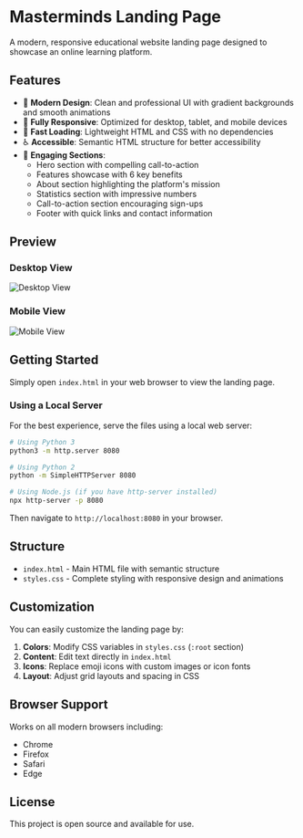 # Masterminds Landing Page

A modern, responsive educational website landing page designed to showcase an online learning platform.

## Features

- 🎨 **Modern Design**: Clean and professional UI with gradient backgrounds and smooth animations
- 📱 **Fully Responsive**: Optimized for desktop, tablet, and mobile devices
- 🚀 **Fast Loading**: Lightweight HTML and CSS with no dependencies
- ♿ **Accessible**: Semantic HTML structure for better accessibility
- 🎯 **Engaging Sections**:
  - Hero section with compelling call-to-action
  - Features showcase with 6 key benefits
  - About section highlighting the platform's mission
  - Statistics section with impressive numbers
  - Call-to-action section encouraging sign-ups
  - Footer with quick links and contact information

## Preview

### Desktop View
![Desktop View](https://github.com/user-attachments/assets/34258e7f-c19f-4228-8cb6-81535089c2b2)

### Mobile View
![Mobile View](https://github.com/user-attachments/assets/40c9c1ba-0358-4414-959d-de2772357b29)

## Getting Started

Simply open `index.html` in your web browser to view the landing page.

### Using a Local Server

For the best experience, serve the files using a local web server:

```bash
# Using Python 3
python3 -m http.server 8080

# Using Python 2
python -m SimpleHTTPServer 8080

# Using Node.js (if you have http-server installed)
npx http-server -p 8080
```

Then navigate to `http://localhost:8080` in your browser.

## Structure

- `index.html` - Main HTML file with semantic structure
- `styles.css` - Complete styling with responsive design and animations

## Customization

You can easily customize the landing page by:

1. **Colors**: Modify CSS variables in `styles.css` (`:root` section)
2. **Content**: Edit text directly in `index.html`
3. **Icons**: Replace emoji icons with custom images or icon fonts
4. **Layout**: Adjust grid layouts and spacing in CSS

## Browser Support

Works on all modern browsers including:
- Chrome
- Firefox
- Safari
- Edge

## License

This project is open source and available for use.